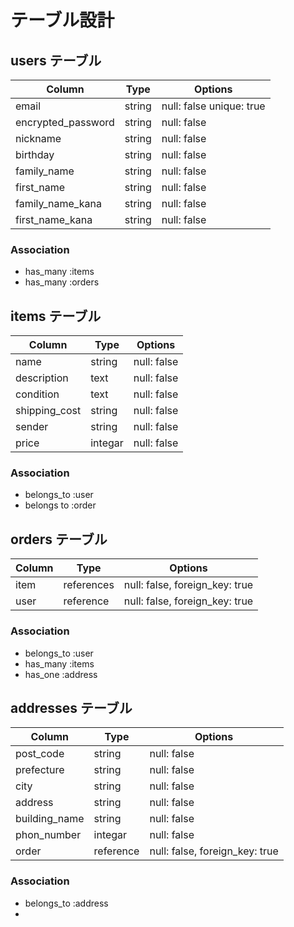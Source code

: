 # テーブル設計

## users テーブル
| Column               | Type   | Options                      |
| ------------------   | ------ | ---------------------------- |
| email                | string | null: false   unique: true   |
| encrypted_password   | string | null: false                  |
| nickname             | string | null: false                  |
| birthday             | string | null: false                  |
| family_name          | string | null: false                  |
| first_name           | string | null: false                  |
| family_name_kana     | string | null: false                  |
| first_name_kana      | string | null: false                  |



### Association
- has_many :items
- has_many :orders


## items テーブル
| Column        | Type    | Options                        |
| --------------| ------- | ------------------------------ |
| name          | string  | null: false                    |
| description   | text    | null: false                    |
| condition     | text    | null: false                    |
| shipping_cost | string  | null: false                    |
| sender        | string  | null: false                    |
| price         | integar | null: false                    |

### Association
- belongs_to :user
- belongs to :order


## orders テーブル

| Column    | Type       | Options                        |
| ----------| ---------- | ------------------------------ |
| item      | references | null: false, foreign_key: true |
| user      | reference  | null: false, foreign_key: true |

### Association
- belongs_to :user
- has_many :items
- has_one  :address

## addresses テーブル
| Column        | Type      | Options                        |
| --------------| --------  | ------------------------------ |
| post_code     | string    | null: false                    |
| prefecture    | string    | null: false                    |
| city          | string    | null: false                    |
| address       | string    | null: false                    |
| building_name | string    | null: false                    |
| phon_number   | integar   | null: false                    |
| order         | reference | null: false, foreign_key: true |

### Association
- belongs_to :address
-